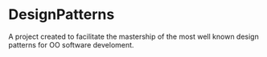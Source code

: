 # DesignPatterns
A project created to facilitate the mastership of the most well known design patterns for OO software develoment.


